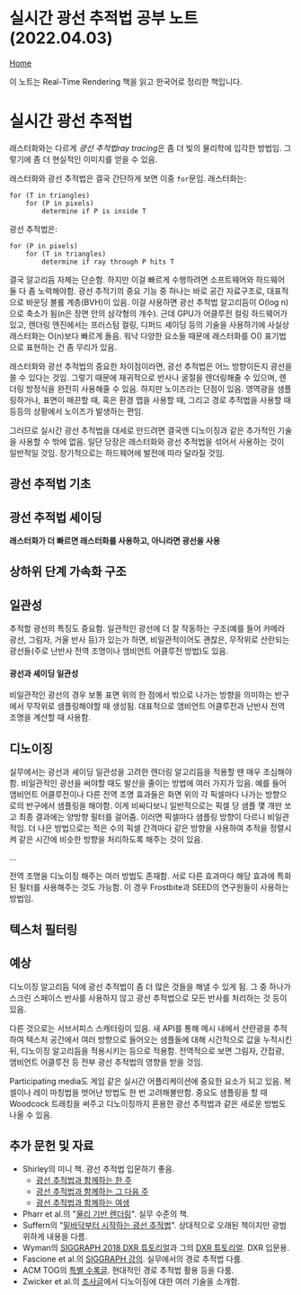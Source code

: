 # 실시간 광선 추적법 공부 노트 (2022.04.03)
[Home](../README.md)

이 노트는 Real-Time Rendering 책을 읽고 한국어로 정리한 책입니다.

# 실시간 광선 추적법

래스터화와는 다르게 *광선 추적법ray tracing*은 좀 더 빛의 물리학에 입각한 방법임. 그렇기에 좀 더 현실적인 이미지를 얻을 수 있음.

래스터화와 광선 추적법은 결국 간단하게 보면 이중 `for`문임. 래스터화는:

```
for (T in triangles)
    for (P in pixels)
        determine if P is inside T
```

광선 추적법은:

```
for (P in pixels)
    for (T in triangles)
        determine if ray through P hits T
```

결국 알고리듬 자체는 단순함. 하지만 이걸 빠르게 수행하려면 소프트웨어와 하드웨어 둘 다 좀 노력해야함. 광선 추적기의 중요 기능 중 하나는 바로 공간 자료구조로, 대표적으로 바운딩 볼륨 계층(BVH)이 있음. 이걸 사용하면 광선 추적법 알고리듬이 O(log n)으로 축소가 됨(n은 장면 안의 삼각형의 개수). 근데 GPU가 어클루전 컬링 하드웨어가 있고, 렌더링 엔진에서는 프러스텀 컬링, 디퍼드 셰이딩 등의 기술을 사용하기에 사실상 래스터화는 O(n)보다 빠르게 돌음. 워낙 다양한 요소들 때문에 래스터화를 O() 표기법으로 표현하는 건 좀 무리가 있음.

래스터화와 광선 추적법의 중요한 차이점이라면, 광선 추적법은 어느 방향이든지 광선을 쏠 수 있다는 것임. 그렇기 때문에 재귀적으로 반사나 굴절을 렌더링해줄 수 있으며, 렌더링 방정식을 완전히 사용해줄 수 있음. 하지만 노이즈라는 단점이 있음. 영역광을 샘플링하거나, 표면이 매끈할 때, 혹은 환경 맵을 사용할 때, 그리고 경로 추적법을 사용할 때 등등의 상황에서 노이즈가 발생하는 편임.

그러므로 실시간 광선 추적법을 대세로 만드려면 결국엔 디노이징과 같은 추가적인 기술을 사용할 수 밖에 없음. 일단 당장은 래스터화와 광선 추적법을 섞어서 사용하는 것이 일반적일 것임. 장기적으로는 하드웨어에 발전에 따라 달라질 것임.

## 광선 추적법 기초

## 광선 추적법 셰이딩

**래스터화가 더 빠르면 래스터화를 사용하고, 아니라면 광선을 사용**

## 상하위 단계 가속화 구조

## 일관성

추적할 광선의 특징도 중요함. 일관적인 광선에 더 잘 작동하는 구조(예를 들어 카메라 광선, 그림자, 거울 반사 등)가 있는가 하면, 비일관적이어도 괜찮은, 무작위로 산란되는 광선들(주로 난반사 전역 조명이나 앰비언트 어클루전 방법)도 있음.

#### 광선과 셰이딩 일관성

비일관적인 광선의 경우 보통 표면 위의 한 점에서 밖으로 나가는 방향을 의미하는 반구에서 무작위로 샘플링해야할 때 생성됨. 대표적으로 앰비언트 어클루전과 난반사 전역 조명을 계산할 때 사용함.

## 디노이징

실무에서는 광선과 셰이딩 일관성을 고려한 렌더링 알고리듬을 적용할 땐 매우 조심해야함. 비일관적인 광선을 써야할 때도 발산을 줄이는 방법에 여러 가지가 있음. 예를 들어 앰비언트 어클루전이나 다른 전역 조명 효과들은 화면 위의 각 픽셀마다 나가는 방향으로의 반구에서 샘플링을 해야함. 이게 비싸다보니 일반적으로는 픽셀 당 샘플 몇 개만 쏘고 최종 결과에는 양방향 필터를 걸어줌. 이러면 픽셀마다 샘플링 방향이 다르니 비일관적임. 더 나은 방법으로는 적은 수의 픽셀 간격마다 같은 방향을 사용하여 추적을 정렬시켜 같은 시간에 비슷한 방향을 처리하도록 해주는 것이 있음.

...

전역 조명을 디노이징 해주는 여러 방법도 존재함. 서로 다른 효과마다 해당 효과에 특화된 필터를 사용해주는 것도 가능함. 이 경우 Frostbite과 SEED의 연구원들이 사용하는 방법임.

## 텍스처 필터링

## 예상

디노이징 알고리듬 덕에 광선 추적법이 좀 더 많은 것들을 해낼 수 있게 됨. 그 중 하나가 스크린 스페이스 반사를 사용하지 않고 광선 추적법으로 모든 반사를 처리하는 것 등이 있음.

다른 것으로는 서브서피스 스캐터링이 있음. 새 API를 통해 메시 내에서 산란광을 추적하여 텍스처 공간에서 여러 방향으로 들어오는 샘플들에 대해 시간적으로 값을 누적시킨 뒤, 디노이징 알고리듬을 적용시키는 등으로 적용함. 전역적으로 보면 그림자, 간접광, 앰비언트 어클루전 등 전부 광선 추적법의 영향을 받을 것임.

Participating media도 게임 같은 실시간 어플리케이션에 중요한 요소가 되고 있음. 복셀이나 레이 마칭법을 벗어난 방법도 한 번 고려해볼만함. 중요도 샘플링을 할 때 Woodcock 트래킹을 써주고 디노이징까지 혼용한 광선 추적법과 같은 새로운 방법도 나올 수 있음.



## 추가 문헌 및 자료

* Shirley의 미니 책. 광선 추적법 입문하기 좋음.
    * [광선 추적법과 함께하는 한 주](https://raytracing.github.io/books/RayTracingInOneWeekend.html)
    * [광선 추적법과 함께하는 그 다음 주](https://raytracing.github.io/books/RayTracingTheNextWeek.html)
    * [광선 추적법과 함께하는 여생](https://raytracing.github.io/books/RayTracingTheRestOfYourLife.html)
* Pharr et al.의 "[물리 기반 렌더링](https://www.pbrt.org/)". 실무 수준의 책.
* Suffern의 "[밑바닥부터 시작하는 광선 추적법](https://www.routledge.com/Ray-Tracing-from-the-Ground-Up/Suffern/p/book/9781568812724)". 상대적으로 오래된 책이지만 광범위하게 내용을 다름.
* Wyman의 [SIGGRAPH 2018 DXR 튜토리얼](https://intro-to-dxr.cwyman.org/)과 그의 [DXR 튜토리얼](http://cwyman.org/code/dxrTutors/dxr_tutors.md.html). DXR 입문용.
* Fascione et al.의 [SIGGRAPH 강의](https://jo.dreggn.org/path-tracing-in-production/). 실무에서의 경로 추적법 다룸.
* ACM TOG의 [특별 수록글](https://pharr.org/matt/assets/tog_intro.pdf). 현대적인 경로 추적법 활용 등을 다룸.
* Zwicker et al.의 [조사글](https://cseweb.ucsd.edu/~ravir/STAR.pdf)에서 디노이징에 대한 여러 기술을 소개함.